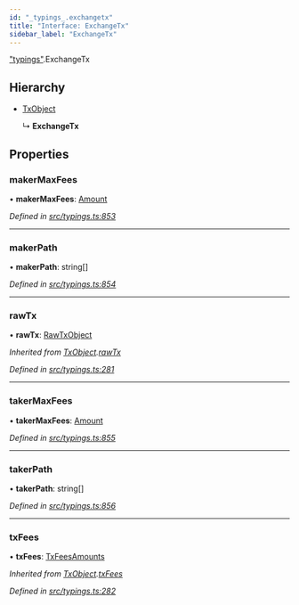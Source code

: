 ```yaml
---
id: "_typings_.exchangetx"
title: "Interface: ExchangeTx"
sidebar_label: "ExchangeTx"
---
```


["typings"](../modules/_typings_.md).ExchangeTx

## Hierarchy

* [TxObject](_typings_.txobject.md)

  ↳ **ExchangeTx**

## Properties

### makerMaxFees

•  **makerMaxFees**: [Amount](_typings_.amount.md)

*Defined in [src/typings.ts:853](https://github.com/trustlines-protocol/clientlib/blob/a897659/src/typings.ts#L853)*

___

### makerPath

•  **makerPath**: string[]

*Defined in [src/typings.ts:854](https://github.com/trustlines-protocol/clientlib/blob/a897659/src/typings.ts#L854)*

___

### rawTx

•  **rawTx**: [RawTxObject](_typings_.rawtxobject.md)

*Inherited from [TxObject](_typings_.txobject.md).[rawTx](_typings_.txobject.md#rawtx)*

*Defined in [src/typings.ts:281](https://github.com/trustlines-protocol/clientlib/blob/a897659/src/typings.ts#L281)*

___

### takerMaxFees

•  **takerMaxFees**: [Amount](_typings_.amount.md)

*Defined in [src/typings.ts:855](https://github.com/trustlines-protocol/clientlib/blob/a897659/src/typings.ts#L855)*

___

### takerPath

•  **takerPath**: string[]

*Defined in [src/typings.ts:856](https://github.com/trustlines-protocol/clientlib/blob/a897659/src/typings.ts#L856)*

___

### txFees

•  **txFees**: [TxFeesAmounts](_typings_.txfeesamounts.md)

*Inherited from [TxObject](_typings_.txobject.md).[txFees](_typings_.txobject.md#txfees)*

*Defined in [src/typings.ts:282](https://github.com/trustlines-protocol/clientlib/blob/a897659/src/typings.ts#L282)*
